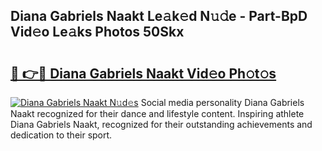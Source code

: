 ## Diana Gabriels Naakt Le𝚊k𝚎d N𝚞𝚍e - Part-BpD Vid𝚎o Le𝚊ks Photos 50Skx

# <h2><a href="http://fb6zo4.evod.top/?m=Diana+Gabriels+Naakt">🔗 👉🔴 Diana Gabriels Naakt Vid𝚎o Ph𝚘t𝚘s</a></h2>

[![Diana Gabriels Naakt N𝚞d𝚎s](https://i.imgur.com/8V9OHl7.gif)](http://fb6zo4.evod.top/?m=Diana+Gabriels+Naakt)
Social media personality Diana Gabriels Naakt recognized for their dance and lifestyle content. Inspiring athlete Diana Gabriels Naakt, recognized for their outstanding achievements and dedication to their sport. 
